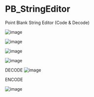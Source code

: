 # PB_StringEditor
Point Blank String Editor (Code &amp; Decode)

![image](https://github.com/user-attachments/assets/50b17dca-27c2-4ae3-9949-ae970ea8855e)

![image](https://github.com/user-attachments/assets/1130649b-0431-4028-a818-dde74fbfff27)

![image](https://github.com/user-attachments/assets/fb8a0f6d-125f-4b77-b54c-4d84acb9ce24)

![image](https://github.com/user-attachments/assets/d5bf3ecb-2dd1-4663-93b7-12e4df53d6c7)

DECODE
![image](https://github.com/user-attachments/assets/07a09a0a-60b2-4950-8ff3-0a392ffb5694)

ENCODE

![image](https://github.com/user-attachments/assets/f489fc69-e953-440e-bf72-9c03a710c6d6)
